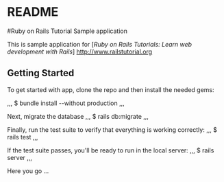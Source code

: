 # README

#Ruby on Rails Tutorial Sample application

This is sample application for [*Ruby on Rails Tutorials:
  Learn web development with Rails*]
  http://www.railstutorial.org


 ## Getting Started

  To get started with app, clone the repo and then install the needed gems:
  
  ,,,
  $ bundle install --without production
  ,,,


 Next, migrate the database
  ,,,
  $ rails db:migrate
  ,,,

 Finally, run the test suite to verify that everything is working correctly:
 ,,,
 $ rails test
 ,,,

 If the test suite passes, you'll be ready to run in the local server:
 ,,,
 $ rails server
 ,,,

 Here you go ...
